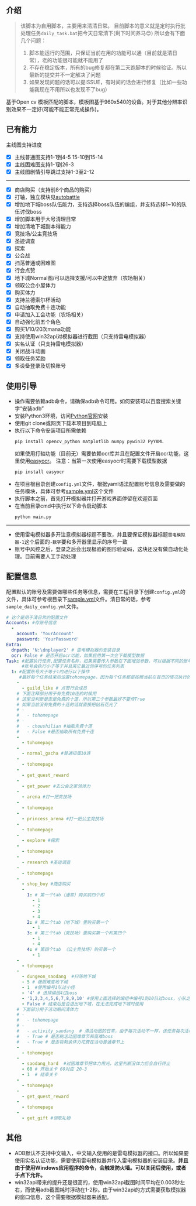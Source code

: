 ## 介绍
> 该脚本为自用脚本，主要用来清清日常。
> 目前脚本的意义就是定时执行批处理任务`daily_task.bat`把今天日常清下(剩下时间养马:blush:)
> 所以会有下面几个问题：
> 1. 脚本能运行的范围，只保证当前在用的功能可以通（目前就是清日常），老的功能很可能就不能用了
> 2. 不存在稳定版本，所有的bug修复都在第二天跑脚本的时候验证。所以最新的提交并不一定解决了问题
> 3. 如果发现问题的话可以提ISSUE，有时间的话会进行修复（比如一些功能我现在不用所以也发现不了bug）

基于Open cv 模板匹配的脚本，模板图基于960x540的设备。对于其他分辨率识别效果不一定好(可能不能正常完成操作)。

## 已有能力

主线图支持进度

- [x] 主线普通图支持1-1到4-5 15-10到15-14
- [x] 主线困难图支持1-1到26-3
- [x] 主线图剧情引导跳过支持1-3至2-12

***
- [x] 商店购买（支持前8个商品的购买）
- [x] 打轴，独立模块见[autobattle](autobattle/)
- [x] 增加地下城boss队伍能力，支持选择boss队伍的编组，并支持选择1~10的队伍讨伐boss
- [x] 增加脚本用于大号清理日常
- [x] 增加清地下城副本得能力
- [x] 竞技场/公主竞技场
- [x] 圣迹调查
- [x] 探索
- [x] 公会战
- [x] 扫荡普通或困难图
- [x] 行会点赞
- [x] 地下城Normal图/可以选择支援/可以中途放弃（农场相关）
- [x] 领取公会小屋体力
- [x] 购买体力
- [x] 支持兰德索尔杯活动
- [x] 自动抽取免费十连功能
- [x] 申请加入工会功能（农场相关）
- [x] 自动强化前五个角色
- [x] 购买1/10/20次mana功能
- [x] 支持使用win32api对模拟器进行截图（只支持雷电模拟器）
- [x] 实名认证（只支持雷电模拟器）
- [x] 关闭战斗动画
- [x] 领取任务奖励
- [x] 多设备登录及切换账号

## 使用引导

* 操作需要依赖adb命令，请确保adb命令可用。如何安装可以百度搜索关键字“安装adb”
* 安装Python3环境，访问[Python官网](https://www.python.org/)安装
* 使用git clone或网页下载本项目到电脑上
* 执行以下命令安装项目所需依赖
  ```cmd
  pip install opencv_python matplotlib numpy pywin32 PyYAML
  ```
  如果使用打轴功能（目前无）需要依赖ocr库并且在配置文件开启ocr功能，这里使用[easyocr](https://github.com/JaidedAI/EasyOCR)。
  注意：当第一次使用easyocr时需要下载模型数据
  ```cmd
  pip install easyocr
  ```
* 在项目根目录创建`config.yml`文件，根据yaml语法配置账号信息及需要做的任务模块，具体可参考[sample.yml](sample.yml)这个文件
* 执行脚本之前，首先打开模拟器并打开游戏界面停留在欢迎页面
* 在当前目录cmd中执行以下命令启动脚本
  ```cmd
  python main.py
  ```
---
* 使用雷电模拟器多开注意模拟器标题不要改，并且要保证模拟器标题`雷电模拟器-1`这个后面的`-数字`要和多开器里显示的序号一致
* 账号中风控之后，登录之后会出现极验的图形验证码，这块还没有做自动化处理。目前需要人工手动处理

## 配置信息

配置默认的账号及需要做哪些任务等信息，需要在工程目录下创建`config.yml`的文件，具体可参考根目录下[sample.yml](sample.yml)文件。清日常的话，参考`sample_daily_config.yml`文件。

```yaml
# 这个是用于清日常的配置文件
Accounts: #存账号信息
  -
    account: 'YourAccount'
    password: 'YourPassword'
Extra:
  dnpath: 'N:\dnplayer2' # 雷电模拟器的安装目录
  ocr: False # 是否开启ocr功能，如果启用第一次会下载模型数据
Task: #配置执行任务,配置任务名称，如果需要传入参数在下面增加参数，可以根据不同的账号序号配置任务。
      #账号会执行小于等于并且离它最近的序号的任务列表
  1: #配置账号大于等于1的进行以下操作
     #最好每个任务结束后设置tohomepage，因为每个任务都是按照当前在首页的情况执行的
    -
      - guild_like # 点赞行会成员
    # 下面注释部分用于有免费10连的时候用
    # 这里没判断是否是免费的十连，所以第二个参数最好不要传True
    # 如果当前没有免费的十连的话就直接把钻石花光了
    # - 
    #   - tohomepage
    # -
    #   - choushilian #抽取免费十连
    #   - False #是否抽取所有免费十连
    -
      - tohomepage
    -
      - normal_gacha #普通扭蛋10连
    -
      - tohomepage
    -
      - get_quest_reward
    -
      - get_power #去公会之家领体力
    -
      - arena #打一把竞技场
    -
      - tohomepage
    -
      - princess_arena #打一把公主竞技场
    -
      - tohomepage
    -
      - explore #探索
    -
      - tohomepage
    -
      - research #圣迹调查
    -
      - tohomepage
    -
      - shop_buy #商店购买
      -
        1: # 第一个tab（通常）购买前四个即
          - 1
          - 2
          - 3
          - 4
        2: # 第二个tab（地下城）里购买第一个
          - 1
        3: # 第三个tab（竞技场）里购买第一个和第四个
          - 1
          - 4
        4: # 第四个tab （公主竞技场）购买第一个
          - 1
    -
      - tohomepage
    -
      - dungeon_saodang  #扫荡地下城
      - 5 # 极限难度地下城
      - 1  #使用编号1队过小怪
      - '4' # 选择编组4过boss
      - '1,2,3,4,5,6,7,8,9,10' #使用上面选择的编组中编号1到10队过boss，小队之间用','分割
      - False # 结束后是否退出地下城，在无法完成地下城时使用
    # 下面部分用于活动期间清体力
    # -
    #   - tohomepage
    # -
    #   - activity_saodang  # 清活动图的日常，由于每次活动不一样，该任务每次活动更新一次做支持
    #   - True # 是否刷活动困难章节和高难boss
    #   - True # 是否将剩余体力花费在活动普通章节上
    -
      - tohomepage
    - 
      - saodang_hard  #过困难章节把体力用光，这里判断没体力后会自行终止
      - 60 # 开始关卡 60对应 20-3
      - 1  # 结束关卡
    -
      - tohomepage
    -
      - get_quest_reward
    -
      - tohomepage
    -
      - get_gift #领取礼物
```

## 其他

* ADB默认不支持中文输入，中文输入使用的是雷电模拟器的接口。所以如果要使用实名认证功能，需要使用雷电模拟器并传入雷电模拟器的安装目录。**并且由于使用Windows应用程序的命令，会触发防火墙。可以关闭后使用，或者手点下允许。**
* win32api带来的提升还是很高的，使用win32api截图时间平均在0.003秒左右，而使用adb截图耗时浮动在1-2秒。由于win32api的方式需要获取模拟器的窗口信息，这个需要根据模拟器来适配。
